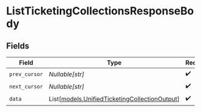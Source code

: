 # ListTicketingCollectionsResponseBody


## Fields

| Field                                                                                          | Type                                                                                           | Required                                                                                       | Description                                                                                    |
| ---------------------------------------------------------------------------------------------- | ---------------------------------------------------------------------------------------------- | ---------------------------------------------------------------------------------------------- | ---------------------------------------------------------------------------------------------- |
| `prev_cursor`                                                                                  | *Nullable[str]*                                                                                | :heavy_check_mark:                                                                             | N/A                                                                                            |
| `next_cursor`                                                                                  | *Nullable[str]*                                                                                | :heavy_check_mark:                                                                             | N/A                                                                                            |
| `data`                                                                                         | List[[models.UnifiedTicketingCollectionOutput](../models/unifiedticketingcollectionoutput.md)] | :heavy_check_mark:                                                                             | N/A                                                                                            |